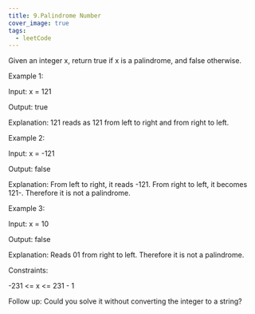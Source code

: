 ```yaml
---
title: 9.Palindrome Number
cover_image: true
tags:
  - leetCode
---
```


Given an integer x, return true if x is a palindrome, and false otherwise.

Example 1:

Input: x = 121

Output: true

Explanation: 121 reads as 121 from left to right and from right to left.

Example 2:

Input: x = -121

Output: false

Explanation: From left to right, it reads -121. From right to left, it becomes 121-. Therefore it is not a palindrome.

Example 3:

Input: x = 10

Output: false

Explanation: Reads 01 from right to left. Therefore it is not a palindrome.

Constraints:

-231 \<= x \<= 231 - 1

Follow up: Could you solve it without converting the integer to a string?
